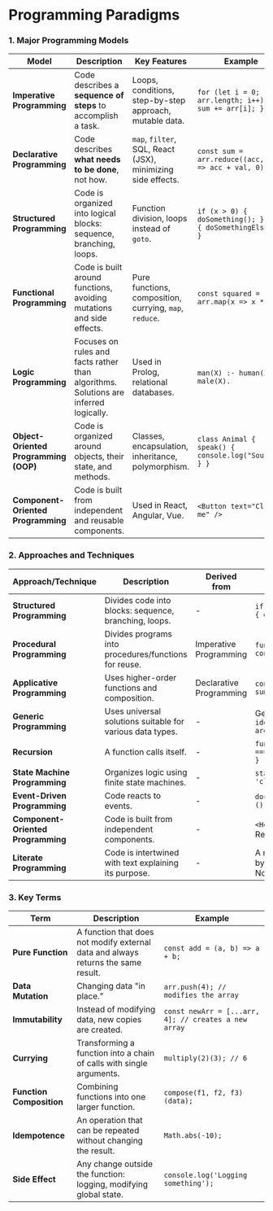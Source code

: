 # Programming Paradigms

### **1. Major Programming Models**

| **Model**                                         | **Description**                                                                    | **Key Features**                                                   | **Example**                                                    |
|--------------------------------------------------|------------------------------------------------------------------------------------|--------------------------------------------------------------------|---------------------------------------------------------------|
| **Imperative Programming**                       | Code describes a **sequence of steps** to accomplish a task.                      | Loops, conditions, step-by-step approach, mutable data.            | `for (let i = 0; i < arr.length; i++) { sum += arr[i]; }`     |
| **Declarative Programming**                      | Code describes **what needs to be done**, not how.                                | `map`, `filter`, SQL, React (JSX), minimizing side effects.        | `const sum = arr.reduce((acc, val) => acc + val, 0);`         |
| **Structured Programming**                       | Code is organized into logical blocks: sequence, branching, loops.                | Function division, loops instead of `goto`.                        | `if (x > 0) { doSomething(); } else { doSomethingElse(); }`   |
| **Functional Programming**                       | Code is built around functions, avoiding mutations and side effects.              | Pure functions, composition, currying, `map`, `reduce`.            | `const squared = arr.map(x => x ** 2);`                       |
| **Logic Programming**                            | Focuses on rules and facts rather than algorithms. Solutions are inferred logically. | Used in Prolog, relational databases.                              | `man(X) :- human(X), male(X).`                                |
| **Object-Oriented Programming (OOP)**            | Code is organized around objects, their state, and methods.                       | Classes, encapsulation, inheritance, polymorphism.                 | `class Animal { speak() { console.log("Sound"); } }`          |
| **Component-Oriented Programming**               | Code is built from independent and reusable components.                           | Used in React, Angular, Vue.                                       | `<Button text="Click me" />`                                  |


### **2. Approaches and Techniques**

| **Approach/Technique**                          | **Description**                                                               | **Derived from**                | **Example**                                                                                            |
|-------------------------------------------------|-------------------------------------------------------------------------------|---------------------------------|--------------------------------------------------------------------------------------------------------|
| **Structured Programming**                      | Divides code into blocks: sequence, branching, loops.                         | -                               | `if (x > 0) { doSomething(); } else { doSomethingElse(); }`                                            |
| **Procedural Programming**                      | Divides programs into procedures/functions for reuse.                         | Imperative Programming          | `function greet() { console.log('Hello!'); } greet();`                                                 |
| **Applicative Programming**                     | Uses higher-order functions and composition.                                  | Declarative Programming         | `const squaredSum = compose(square, sum);`                                                             |
| **Generic Programming**                         | Uses universal solutions suitable for various data types.                     | -                               | Generics in TypeScript: `function identity<T>(arg: T): T { return arg; }`                              |
| **Recursion**                                   | A function calls itself.                                                      | -                               | `function factorial(n) { return n === 1 ? 1 : n * factorial(n - 1); }`                                 |
| **State Machine Programming**                   | Organizes logic using finite state machines.                                  | -                               | `state = 'idle'; if (event === 'click') state = 'active';`                                             |
| **Event-Driven Programming**                    | Code reacts to events.                                                        | -                               | `document.addEventListener('click', () => console.log('Clicked!'));`                                   |
| **Component-Oriented Programming**              | Code is built from independent components.                                    | -                               | `<Header title="Welcome" />` in React.                                                                |
| **Literate Programming**                        | Code is intertwined with text explaining its purpose.                         | -                               | A narrative description is followed by its implementation, e.g., Jupyter Notebook.                     |


### **3. Key Terms**

| **Term**                         | **Description**                                                                             | **Example**                                            |
|-----------------------------------|--------------------------------------------------------------------------------------------|-------------------------------------------------------|
| **Pure Function**                 | A function that does not modify external data and always returns the same result.          | `const add = (a, b) => a + b;`                        |
| **Data Mutation**                 | Changing data "in place."                                                                  | `arr.push(4); // modifies the array`                  |
| **Immutability**                  | Instead of modifying data, new copies are created.                                         | `const newArr = [...arr, 4]; // creates a new array`  |
| **Currying**                      | Transforming a function into a chain of calls with single arguments.                       | `multiply(2)(3); // 6`                                |
| **Function Composition**          | Combining functions into one larger function.                                              | `compose(f1, f2, f3)(data);`                          |
| **Idempotence**                   | An operation that can be repeated without changing the result.                             | `Math.abs(-10);`                                      |
| **Side Effect**                   | Any change outside the function: logging, modifying global state.                          | `console.log('Logging something');`                   |
